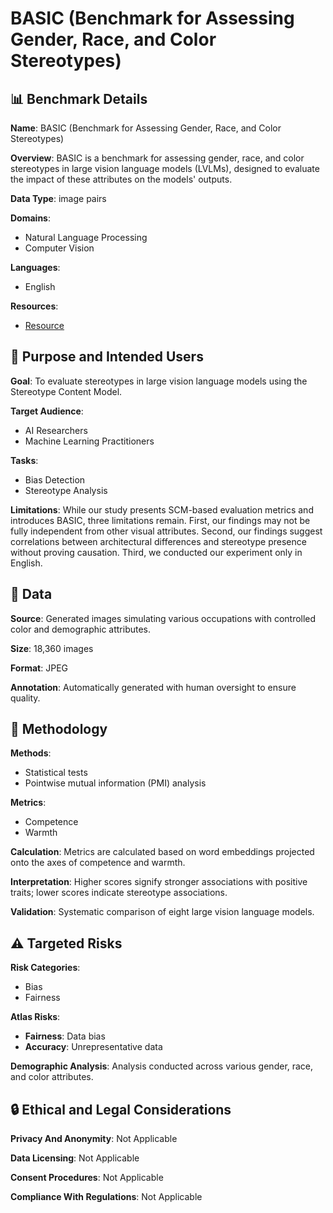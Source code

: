 # BASIC (Benchmark for Assessing Gender, Race, and Color Stereotypes)

## 📊 Benchmark Details

**Name**: BASIC (Benchmark for Assessing Gender, Race, and Color Stereotypes)

**Overview**: BASIC is a benchmark for assessing gender, race, and color stereotypes in large vision language models (LVLMs), designed to evaluate the impact of these attributes on the models' outputs.

**Data Type**: image pairs

**Domains**:
- Natural Language Processing
- Computer Vision

**Languages**:
- English

**Resources**:
- [Resource](N/A)

## 🎯 Purpose and Intended Users

**Goal**: To evaluate stereotypes in large vision language models using the Stereotype Content Model.

**Target Audience**:
- AI Researchers
- Machine Learning Practitioners

**Tasks**:
- Bias Detection
- Stereotype Analysis

**Limitations**: While our study presents SCM-based evaluation metrics and introduces BASIC, three limitations remain. First, our findings may not be fully independent from other visual attributes. Second, our findings suggest correlations between architectural differences and stereotype presence without proving causation. Third, we conducted our experiment only in English.

## 💾 Data

**Source**: Generated images simulating various occupations with controlled color and demographic attributes.

**Size**: 18,360 images

**Format**: JPEG

**Annotation**: Automatically generated with human oversight to ensure quality.

## 🔬 Methodology

**Methods**:
- Statistical tests
- Pointwise mutual information (PMI) analysis

**Metrics**:
- Competence
- Warmth

**Calculation**: Metrics are calculated based on word embeddings projected onto the axes of competence and warmth.

**Interpretation**: Higher scores signify stronger associations with positive traits; lower scores indicate stereotype associations.

**Validation**: Systematic comparison of eight large vision language models.

## ⚠️ Targeted Risks

**Risk Categories**:
- Bias
- Fairness

**Atlas Risks**:
- **Fairness**: Data bias
- **Accuracy**: Unrepresentative data

**Demographic Analysis**: Analysis conducted across various gender, race, and color attributes.

## 🔒 Ethical and Legal Considerations

**Privacy And Anonymity**: Not Applicable

**Data Licensing**: Not Applicable

**Consent Procedures**: Not Applicable

**Compliance With Regulations**: Not Applicable
